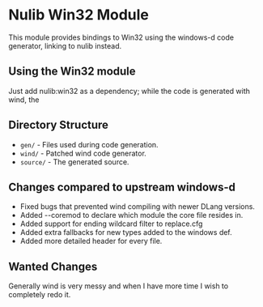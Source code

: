 # Nulib Win32 Module

This module provides bindings to Win32 using the windows-d code generator, linking to nulib instead.

## Using the Win32 module

Just add nulib:win32 as a dependency; while the code is generated with wind, the 

## Directory Structure
 * `gen/` - Files used during code generation.
 * `wind/` - Patched wind code generator.
 * `source/` - The generated source.

## Changes compared to upstream windows-d
 * Fixed bugs that prevented wind compiling with newer DLang versions.
 * Added --coremod to declare which module the core file resides in.
 * Added support for ending wildcard filter to replace.cfg
 * Added extra fallbacks for new types added to the windows def.
 * Added more detailed header for every file.

## Wanted Changes
Generally wind is very messy and when I have more time I wish to completely redo it.